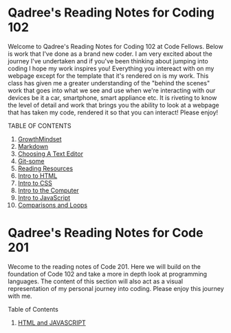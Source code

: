 # Qadree's Reading Notes for Coding 102

Welcome to Qadree's Reading Notes for Coding 102 at Code Fellows. Below is work that I've done as a brand new coder. I am very excited about the journey I've undertaken and if you've been thinking about jumping into coding I hope my work inspires you! Everything you intereact with on my webpage except for the template that it's rendered on is my work. This class has given me a greater understanding of the "behind the scenes" work that goes into what we see and use when we're interacting with our devices be it a car, smartphone, smart appliance etc. It is riveting to know the level of detail and work that brings you the ability to look at a webpage that has taken my code, rendered it so that you can interact! Please enjoy!

TABLE OF CONTENTS

   1. [GrowthMindset](/GrowthMindset.md)
   1. [Markdown](/markdown.md)
   1. [Choosing A Text Editor](/Choosing-text-editor.md)
   1. [Git-some](/Git-some.md)
   1. [Reading Resources](/Resources.md)
   1. [Intro to HTML](/html.md)
   1. [Intro to CSS](/css.md)
   1. [Intro to the Computer](/cpu.md)
   1. [Intro to JavaScript](/java.md)
   1. [Comparisons and Loops](/loop.md)
   

# Qadree's Reading Notes for Code 201

Wecome to the reading notes of Code 201. Here we will build on the foundation of Code 102 and take a more in depth look at programming languages. The content of this section will also act as a visual representation of my personal journey into coding. Please enjoy this journey with me.

Table of Contents

1. [HTML and JAVASCRIPT](/class-01.md)